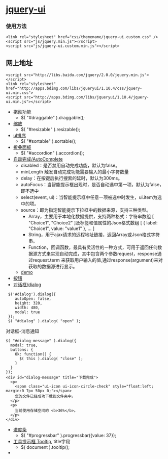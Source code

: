 # [jquery-ui](http://www.runoob.com/jqueryui/jqueryui-tutorial.html)
### 使用方法
```
<link rel="stylesheet" href="css/themename/jquery-ui.custom.css" />
<script src="js/jquery.min.js"></script>
<script src="js/jquery-ui.custom.min.js"></script>
```

## 网上地址
```
<script src="http://libs.baidu.com/jquery/2.0.0/jquery.min.js"></script>
<link rel="stylesheet" href="http://apps.bdimg.com/libs/jqueryui/1.10.4/css/jquery-ui.min.css">
<script src="http://apps.bdimg.com/libs/jqueryui/1.10.4/jquery-ui.min.js"></script>
```

* [拖动功能](http://www.runoob.com/jqueryui/example-draggable.html)
    * $( "#draggable" ).draggable();
* [缩放](http://www.runoob.com/jqueryui/example-resizable.html)
    * $( "#resizable" ).resizable();
* [ul排序](http://www.runoob.com/jqueryui/example-sortable.html)
    *  $( "#sortable" ).sortable();
* [折叠面板](http://www.runoob.com/jqueryui/example-accordion.html)
    * $( "#accordion" ).accordion();
* [自动完成/AutoComplete](http://www.runoob.com/jqueryui/example-autocomplete.html)
    * disabled：是否禁用自动完成功能，默认为false。
    * minLength 触发自动完成功能需要输入的最小字符数量
    * delay：在按键后执行搜索的延时，默认为300ms。
    * autoFocus：当智能提示框出现时，是否自动选中第一项，默认为false，即不选中
    * select(event, ui)：当智能提示框中任意一项被选中时发生，ui.item为选中的项。
    * source：即为指定智能提示下拉框中的数据来源，支持三种类型。
        * Array，主要用于本地化数据提供，支持两种格式：字符串数组 [ "Choice1", "Choice2" ]及标签和值属性的Json格式数组 [ { label: "Choice1", value: "value1" }, ... ]
        * String，用于ajax请求的远程地址链接，返回Array或Json格式字符串。
        * Function，回调函数，最具有灵活性的一种方式，可用于返回任何数据源方式来实现自动完成，其中包含两个参数request，response通过request.term 来获取用户输入的值,通过response(argument)来对获取的数据源进行显示。
    * [demo](http://www.cnblogs.com/psforever/archive/2013/03/02/2940124.html)
* [按钮](http://www.runoob.com/jqueryui/example-button.html)
* [对话框/dialog](http://www.runoob.com/jqueryui/example-dialog.html)
```
 $('#dialog').dialog({
    autoOpen: false,
    height: 320,
    width: 480,
    modal: true
 });
 $( "#dialog" ).dialog( "open" );
 ```
对话框-消息通知
```
$( "#dialog-message" ).dialog({
  modal: true,
  buttons: {
    Ok: function() {
      $( this ).dialog( "close" );
    }
  }
});
<div id="dialog-message" title="下载完成">
  <p>
    <span class="ui-icon ui-icon-circle-check" style="float:left; margin:0 7px 50px 0;"></span>
    您的文件已经成功下载到文件夹中。
  </p>
  <p>
    当前使用存储空间的 <b>36%</b>。
  </p>
</div>
```
* [进度条](http://www.runoob.com/jqueryui/example-progressbar.html)
    * $( "#progressbar" ).progressbar({value: 37});
* [工具提示框 Tooltip](http://www.runoob.com/jqueryui/example-tooltip.html), title字段
    *  $( document ).tooltip();
*









